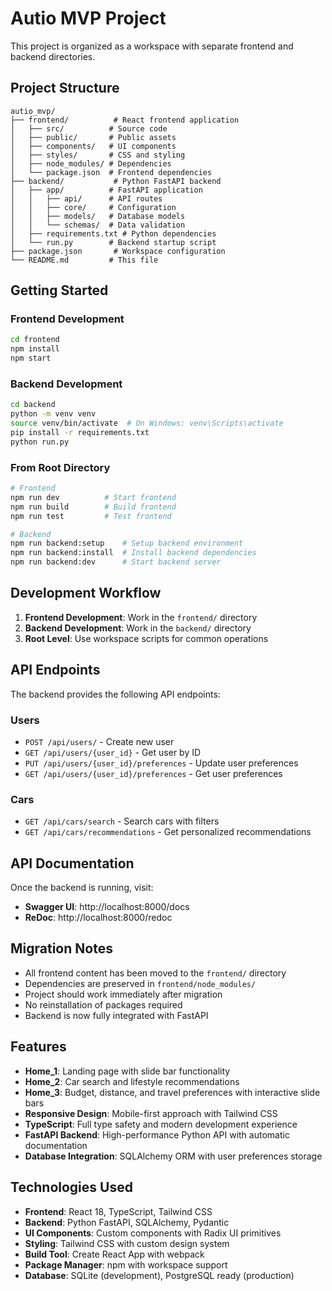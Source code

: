 # Autio MVP Project

This project is organized as a workspace with separate frontend and backend directories.

## Project Structure

```
autio_mvp/
├── frontend/          # React frontend application
│   ├── src/          # Source code
│   ├── public/       # Public assets
│   ├── components/   # UI components
│   ├── styles/       # CSS and styling
│   ├── node_modules/ # Dependencies
│   └── package.json  # Frontend dependencies
├── backend/           # Python FastAPI backend
│   ├── app/          # FastAPI application
│   │   ├── api/      # API routes
│   │   ├── core/     # Configuration
│   │   ├── models/   # Database models
│   │   └── schemas/  # Data validation
│   ├── requirements.txt # Python dependencies
│   └── run.py        # Backend startup script
├── package.json       # Workspace configuration
└── README.md         # This file
```

## Getting Started

### Frontend Development
```bash
cd frontend
npm install
npm start
```

### Backend Development
```bash
cd backend
python -m venv venv
source venv/bin/activate  # On Windows: venv\Scripts\activate
pip install -r requirements.txt
python run.py
```

### From Root Directory
```bash
# Frontend
npm run dev          # Start frontend
npm run build        # Build frontend
npm run test         # Test frontend

# Backend
npm run backend:setup    # Setup backend environment
npm run backend:install  # Install backend dependencies
npm run backend:dev      # Start backend server
```

## Development Workflow

1. **Frontend Development**: Work in the `frontend/` directory
2. **Backend Development**: Work in the `backend/` directory
3. **Root Level**: Use workspace scripts for common operations

## API Endpoints

The backend provides the following API endpoints:

### Users
- `POST /api/users/` - Create new user
- `GET /api/users/{user_id}` - Get user by ID
- `PUT /api/users/{user_id}/preferences` - Update user preferences
- `GET /api/users/{user_id}/preferences` - Get user preferences

### Cars
- `GET /api/cars/search` - Search cars with filters
- `GET /api/cars/recommendations` - Get personalized recommendations

## API Documentation

Once the backend is running, visit:
- **Swagger UI**: http://localhost:8000/docs
- **ReDoc**: http://localhost:8000/redoc

## Migration Notes

- All frontend content has been moved to the `frontend/` directory
- Dependencies are preserved in `frontend/node_modules/`
- Project should work immediately after migration
- No reinstallation of packages required
- Backend is now fully integrated with FastAPI

## Features

- **Home_1**: Landing page with slide bar functionality
- **Home_2**: Car search and lifestyle recommendations
- **Home_3**: Budget, distance, and travel preferences with interactive slide bars
- **Responsive Design**: Mobile-first approach with Tailwind CSS
- **TypeScript**: Full type safety and modern development experience
- **FastAPI Backend**: High-performance Python API with automatic documentation
- **Database Integration**: SQLAlchemy ORM with user preferences storage

## Technologies Used

- **Frontend**: React 18, TypeScript, Tailwind CSS
- **Backend**: Python FastAPI, SQLAlchemy, Pydantic
- **UI Components**: Custom components with Radix UI primitives
- **Styling**: Tailwind CSS with custom design system
- **Build Tool**: Create React App with webpack
- **Package Manager**: npm with workspace support
- **Database**: SQLite (development), PostgreSQL ready (production)

